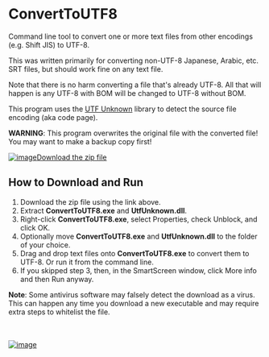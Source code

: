 # ConvertToUTF8

Command line tool to convert one or more text files from other encodings (e.g. Shift JIS) to UTF-8.

This was written primarily for converting non-UTF-8 Japanese, Arabic, etc. SRT files, but should work fine on any text file.

Note that there is no harm converting a file that's already UTF-8. All that will happen is any UTF-8 with BOM will be changed to UTF-8 without BOM.

This program uses the [UTF Unknown](https://github.com/CharsetDetector/UTF-unknown) library to detect the source file encoding (aka code page).

**WARNING**: This program overwrites the original file with the converted file! You may want to make a backup copy first!

[![image](https://github.com/LesFerch/WinSetView/assets/79026235/0188480f-ca53-45d5-b9ff-daafff32869e)Download the zip file](https://github.com/LesFerch/ConvertToUTF8/releases/download/1.0.0/ConvertToUTF8.zip)

## How to Download and Run

1. Download the zip file using the link above.
2. Extract **ConvertToUTF8.exe** and **UtfUnknown.dll**.
3. Right-click **ConvertToUTF8.exe**, select Properties, check Unblock, and click OK.
4. Optionally move **ConvertToUTF8.exe** and **UtfUnknown.dll** to the folder of your choice.
5. Drag and drop text files onto **ConvertToUTF8.exe** to convert them to UTF-8. Or run it from the command line.
6. If you skipped step 3, then, in the SmartScreen window, click More info and then Run anyway.

**Note**: Some antivirus software may falsely detect the download as a virus. This can happen any time you download a new executable and may require extra steps to whitelist the file.

\
\
[![image](https://github.com/LesFerch/WinSetView/assets/79026235/63b7acbc-36ef-4578-b96a-d0b7ea0cba3a)](https://github.com/LesFerch/ConvertToUTF8)

